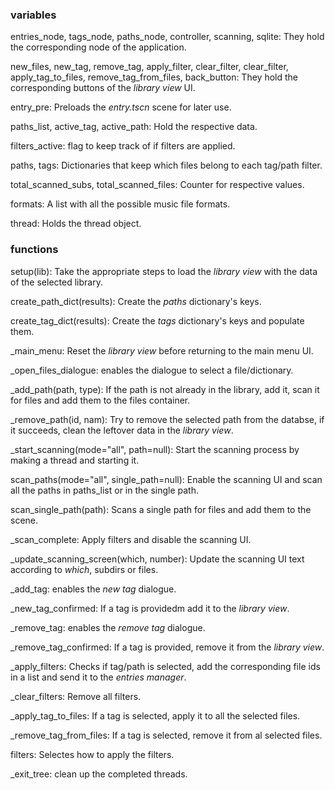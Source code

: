 ### variables
entries_node, tags_node, paths_node, controller, scanning, sqlite:
They hold the corresponding node of the application.

new_files, new_tag, remove_tag, apply_filter, clear_filter, clear_filter, apply_tag_to_files, remove_tag_from_files, back_button:
They hold the corresponding buttons of the *library view* UI.

entry_pre:
Preloads the *entry.tscn* scene for later use.

paths_list, active_tag, active_path:
Hold the respective data.

filters_active:
flag to keep track of if filters are applied.

paths, tags:
Dictionaries that keep which files belong to each tag/path filter.

total_scanned_subs, total_scanned_files:
Counter for respective values.

formats:
A list with all the possible music file formats.

thread:
Holds the thread object.




### functions
setup(lib):
Take the appropriate steps to load the *library view* with the data of the selected library.

create_path_dict(results):
Create the *paths* dictionary's keys.

create_tag_dict(results):
Create the *tags* dictionary's keys and populate them.

\_main_menu:
Reset the *library view* before returning to the main menu UI.

\_open_files_dialogue:
enables the dialogue to select a file/dictionary.

\_add_path(path, type):
If the path is not already in the library, add it, scan it for files and add them to the files container.

\_remove_path(id, nam):
Try to remove the selected path from the databse, if it succeeds, clean the leftover data in the *library view*.

\_start_scanning(mode="all", path=null):
Start the scanning process by making a thread and starting it.

scan_paths(mode="all", single_path=null):
Enable the scanning UI and scan all the paths in paths_list or in the single path.

scan_single_path(path):
Scans a single path for files and add them to the scene.

\_scan_complete:
Apply filters and disable the scanning UI.

\_update_scanning_screen(which, number):
Update the scanning UI text according to *which*, subdirs or files.

\_add_tag:
enables the *new tag* dialogue.

\_new_tag_confirmed:
If a tag is providedm add it to the *library view*.

\_remove_tag:
enables the *remove tag* dialogue.

\_remove_tag_confirmed:
If a tag is provided, remove it from the *library view*.

\_apply_filters:
Checks if tag/path is selected, add the corresponding file ids in a list and send it to the *entries manager*.

\_clear_filters:
Remove all filters.

\_apply_tag_to_files:
If a tag is selected, apply it to all the selected files.

\_remove_tag_from_files:
If a tag is selected, remove it from al selected files.

filters:
Selectes how to apply the filters.

\_exit_tree:
clean up the completed threads.